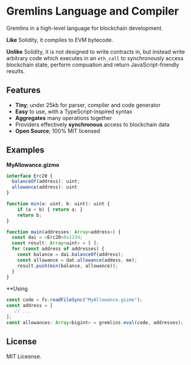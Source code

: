 Gremlins Language and Compiler
==============================

Gremlins in a high-level language for blockchain development.

**Like** Solidity, it compiles to EVM bytecode.

**Unlike** Solidity, it is not designed to write contracts in,
but instead write arbitrary code which executes in an `eth_call`
to synchronously access blockchain state, perform compuation
and return JavaScript-friendly results.


Features
--------

- **Tiny**; under 25kb for parser, compiler and code generator
- **Easy** to use, with a TypeScript-inspired syntax
- **Aggregates** many operations together
- Providers effectively **synchronous** access to blockchain data
- **Open Source**; 100% MIT licensed


Examples
--------

**MyAllowance.gizmo**

```typescript
interface Erc20 {
  balanceOf(address): uint;
  allowance(address): uint
}

function min(a: uint, b: uint): uint {
    if (a < b) { return a; }
    return b;
}

function main(addresses: Array<address>) {
  const dai = <Erc20>0x1234;
  const result: Array<uint> = [ ];
  for (const address of addresses) {
    const balance = dai.balanceOf(address);
    const allowance = dat.allowance(addess, me);
    result.push(min(balance, allowance));
  }
}
```

**Using 

```javascript
const code = fs.readFileSync("MyAllowance.gizmo");
const address = [
   // ...
];
const allowances: Array<bigint> = gremlins.eval(code, addresses);
```

License
-------

MIT Licesnse.
